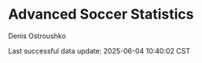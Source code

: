 # Advanced Soccer Statistics
Denis Ostroushko

<!-- gfm -->

Last successful data update: 2025-06-04 10:40:02 CST
